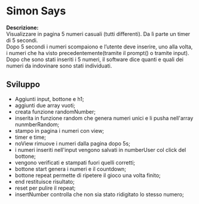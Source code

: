 Simon Says
===

**Descrizione:**  
Visualizzare in pagina 5 numeri casuali (tutti differenti). Da lì parte un timer di 5 secondi.  
Dopo 5 secondi i numeri scompaiono e l’utente deve inserire, uno alla volta, i numeri che ha visto precedentemente(tramite il prompt() o tramite input).  
Dopo che sono stati inseriti i 5 numeri, il software dice quanti e quali dei numeri da indovinare sono stati individuati.

## Sviluppo  
- Aggiunti input, bottone e h1;
- aggiunti due array vuoti;
- creata funzione randomNumber;
- inserita in funzione random che genera numeri unici e li pusha nell'array nunmberRandom;
- stampo in pagina i numeri con view;
- timer e time;
- noView rimuove i numeri dalla pagina dopo 5s;
- i numeri inseriti nell'input vengono salvati in numberUser col click del bottone;
- vengono verificati e stampati fuori quelli corretti;
- bottone start genera i numeri e il countdown;
- bottone repeat permette di ripetere il gioco una volta finito;
- end restituisce risultato;
- reset per pulire il repeat;
- insertNumber controlla che non sia stato ridigitato lo stesso numero;
